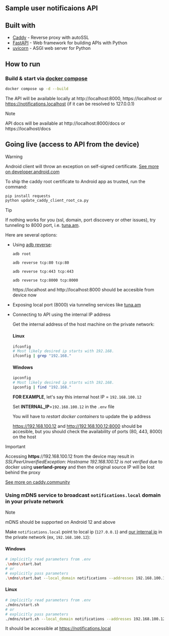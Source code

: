 ## Sample user notificaions API 

## Built with

- [Caddy](https://caddyserver.com/) - Reverse proxy with autoSSL
- [FastAPI](https://fastapi.tiangolo.com/) - Web framework for building APIs with Python
- [uvicorn](https://www.uvicorn.org/) - ASGI web server for Python

## How to run

### Build & start via [docker compose](https://docs.docker.com/compose/install/)
```bash
docker compose up -d --build
```

The API will be available locally at http://localhost:8000, https://localhost or https://notifications.localhost (if it can be resolved to 127.0.0.1)

> [!NOTE]
>
> API docs will be available at http://localhost:8000/docs or https://localhost/docs

## <a id='going-live'>Going live (access to API from the device)</a>

> [!WARNING]
>
> Android client will throw an exception on self-signed certificate. [See more on developer.android.com](https://developer.android.com/privacy-and-security/security-config#CustomTrust)
>
> To ship the caddy root certificate to Android app as trusted, run the command: 
>
> ```bash
> pip install requests
> python update_caddy_client_root_ca.py
> ```

> [!TIP]
>
> If nothing works for you (ssl, domain, port discovery or other issues), try tunneling to 8000 port, i.e. [tuna.am](https://tuna.am/).

Here are several options:

- Using [adb reverse](https://fig.io/manual/adb/reverse):

    `adb root`

    `adb reverse tcp:80 tcp:80`

    `adb reverse tcp:443 tcp:443`

    `adb reverse tcp:8000 tcp:8000`

    https://localhost and http://localhost:8000 should be accesible from device now

- Exposing local port (8000) via tunneling services like [tuna.am](https://tuna.am/)

- <a id='internal-ip-address'>Connecting to API using the internal IP address</a>

    Get the internal address of the host machine on the private network:

    #### Linux
    ```bash
    ifconfig
    # Most likely desired ip starts with 192.168.
    ifconfig | grep "192.168."
    ```

    #### Windows
    ```bash
    ipconfig
    # Most likely desired ip starts with 192.168.
    ipconfig | find "192.168."
    ```

    **FOR EXAMPLE**, let's say this internal host IP = `192.168.100.12`

    Set **INTERNAL_IP**=`192.168.100.12` in the `.env` file
    
    You will have to *restart docker containers* to update the ip address

    https://192.168.100.12 and http://192.168.100.12:8000 should be accesible, but you should check the availability of ports (80, 443, 8000) on the host

> [!IMPORTANT]
> 
> Accessing **https**://192.168.100.12 from the device may result in *SSLPeerUnverifiedException: Hostname 192.168.100.12 is not verified* due to docker using **userland-proxy** and then the original source IP will be lost behind the proxy
>
> [See more on caddy.community](https://caddy.community/t/how-to-get-a-true-remote-ip-behind-caddy-reverse-proxy/22348)

### Using mDNS service to broadcast `notifications.local` domain in your private network

> [!NOTE]
>
> mDNS should be supported on Android 12 and above

Make `notifications.local` point to local ip (`127.0.0.1`) and [our internal ip](#internal-ip-address) in the private network (ex, `192.168.100.12`):

#### Windows
```bash
# implicitly read parameters from .env
.\mdns\start.bat
# or
# explicitly pass parameters
.\mdns\start.bat --local_domain notifications --addresses 192.168.100.12,127.0.0.1
```
#### Linux
```bash
# implicitly read parameters from .env
./mdns/start.sh
# or
# explicitly pass parameters
./mdns/start.sh --local_domain notifications --addresses 192.168.100.12,127.0.0.1
```

It should be accessible at https://notifications.local